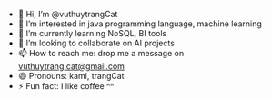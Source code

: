 - 👋 Hi, I’m @vuthuytrangCat
- 👀 I’m interested in java programming language, machine learning 
- 🌱 I’m currently learning NoSQL, BI tools
- 💞️ I’m looking to collaborate on AI projects
- 📫 How to reach me: drop me a message on vuthuytrang.cat@gmail.com
- 😄 Pronouns: kami, trangCat
- ⚡ Fun fact: I like coffee ^^

<!---
vuthuytrangCat/vuthuytrangCat is a ✨ special ✨ repository because its `README.md` (this file) appears on your GitHub profile.
You can click the Preview link to take a look at your changes.
--->
